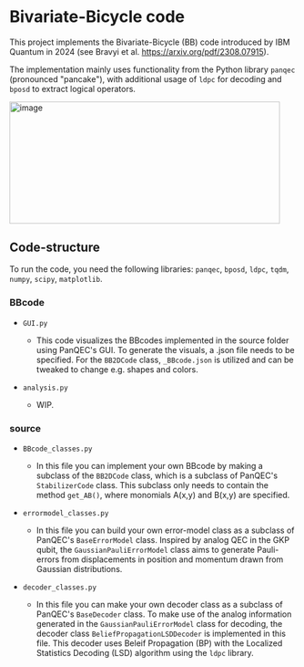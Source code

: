 # Bivariate-Bicycle code
This project implements the Bivariate-Bicycle (BB) code introduced by IBM Quantum in 2024 (see Bravyi et al. https://arxiv.org/pdf/2308.07915).

The implementation mainly uses functionality from the Python library `panqec` (pronounced "pancake"), with additional usage of `ldpc` for decoding and `bposd` to extract logical operators. 

<img width="475.2" height="213.6" alt="image" src="https://github.com/user-attachments/assets/058833f8-9132-45b1-8462-0bf013b55ce0" />

## Code-structure
To run the code, you need the following libraries:
`panqec`, `bposd`, `ldpc`, `tqdm`, `numpy`, `scipy`, `matplotlib`.

### BBcode
- `GUI.py`
    - This code visualizes the BBcodes implemented in the source folder using PanQEC's GUI. To generate the visuals, a .json file needs to be specified. For the `BB2DCode` class,  `_BBcode.json` is utilized and can be tweaked to change e.g. shapes and colors. 

- `analysis.py`
    - WIP. 

### source
- `BBcode_classes.py` 
    - In this file you can implement your own BBcode by making a subclass of the `BB2DCode` class, which is a subclass of PanQEC's `StabilizerCode` class. This subclass only needs to contain the method `get_AB()`, where monomials A(x,y) and B(x,y) are specified.

- `errormodel_classes.py`
    - In this file you can build your own error-model class as a subclass of PanQEC's `BaseErrorModel` class. Inspired by analog QEC in the GKP qubit, the `GaussianPauliErrorModel` class aims to generate Pauli-errors from displacements in position and momentum drawn from Gaussian distributions. 

- `decoder_classes.py`
    - In this file you can make your own decoder class as a subclass of PanQEC's `BaseDecoder` class. To make use of the analog information generated in the `GaussianPauliErrorModel` class for decoding, the decoder class `BeliefPropagationLSDDecoder` is implemented in this file. This decoder uses Beleif Propagation (BP) with the Localized Statistics Decoding (LSD) algorithm using the `ldpc` library. 